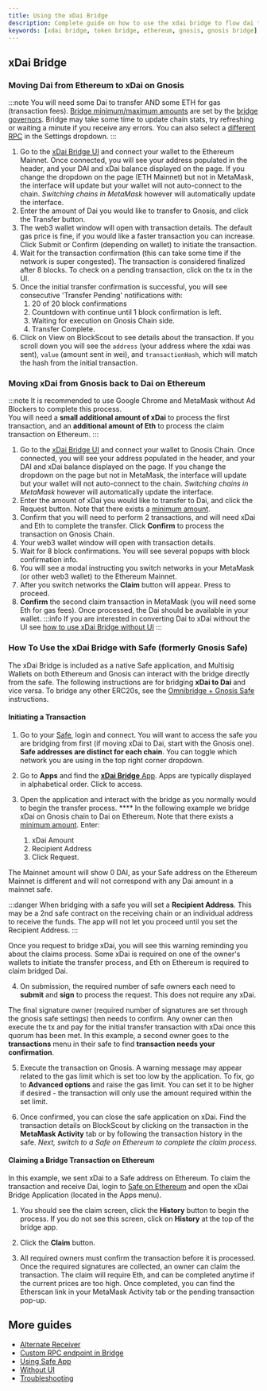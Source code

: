 ```yaml
---
title: Using the xDai Bridge
description: Complete guide on how to use the xdai bridge to flow dai to Gnosis or xdai to Ethereum
keywords: [xdai bridge, token bridge, ethereum, gnosis, gnosis bridge]
---
```


## xDai Bridge

### Moving Dai from Ethereum to xDai on Gnosis

:::note
You will need some Dai to transfer AND some ETH for gas (transaction fees). [Bridge minimum/maximum amounts](../../tokenbridge/xdai-bridge.md#fees--daily-limits) are set by the [bridge governors](../../tokenbridge/xdai-bridge.md#bridge-governance). Bridge may take some time to update chain stats, try refreshing or waiting a minute if you receive any errors. You can also select a [different RPC](#custom-rpc) in the Settings dropdown.
:::

1. Go to the [xDai Bridge UI](https://bridge.gnosischain.com/) and connect your wallet to the Ethereum Mainnet. Once connected, you will see your address populated in the header, and your DAI and xDai balance displayed on the page. If you change the dropdown on the page (ETH Mainnet) but not in MetaMask, the interface will update but your wallet will not auto-connect to the chain. _Switching chains in MetaMask_ however will automatically update the interface.
2. Enter the amount of Dai you would like to transfer to Gnosis, and click the Transfer button.
3. The web3 wallet window will open with transaction details. The default gas price is fine, if you would like a faster transaction you can increase. Click Submit or Confirm (depending on wallet) to initiate the transaction.
4. Wait for the transaction confirmation (this can take some time if the network is super congested). The transaction is considered finalized after 8 blocks. To check on a pending transaction, click on the tx in the UI.
5. Once the initial transfer confirmation is successful, you will see consecutive 'Transfer Pending' notifications with:
   1. 20 of 20 block confirmations
   2. Countdown with continue until 1 block confirmation is left.
   3. Waiting for execution on Gnosis Chain side.
   4. Transfer Complete.
6. Click on View on BlockScout to see details about the transaction. If you scroll down you will see the `address` (your address where the xdai was sent), `value` (amount sent in wei), and `transactionHash`, which will match the hash from the initial transaction.

### Moving xDai from Gnosis back to Dai on Ethereum

:::note
It is recommended to use Google Chrome and MetaMask without Ad Blockers to complete this process.  
You will need a **small additional amount of xDai** to process the first transaction, and an **additional amount of Eth** to process the claim transaction on Ethereum.
:::

1. Go to the [xDai Bridge UI](https://bridge.gnosischain.com/) and connect your wallet to Gnosis Chain. Once connected, you will see your address populated in the header, and your DAI and xDai balance displayed on the page. If you change the dropdown on the page but not in MetaMask, the interface will update but your wallet will not auto-connect to the chain. _Switching chains in MetaMask_ however will automatically update the interface.
2. Enter the amount of xDai you would like to transfer to Dai, and click the Request button. Note that there exists a [minimum amount](../../tokenbridge/xdai-bridge.md#fees--daily-limits).
3. Confirm that you will need to perform 2 transactions, and will need xDai and Eth to complete the transfer. Click **Confirm** to process the transaction on Gnosis Chain.
4. Your web3 wallet window will open with transaction details.
5. Wait for 8 block confirmations. You will see several popups with block confirmation info.
6. You will see a modal instructing you switch networks in your MetaMask (or other web3 wallet) to the Ethereum Mainnet.
7. After you switch networks the **Claim** button will appear. Press to proceed.
8. **Confirm** the second claim transaction in MetaMask (you will need some Eth for gas fees). Once processed, the Dai should be available in your wallet.
   :::info
   If you are interested in converting Dai to xDai without the UI see [how to use xDai Bridge without UI](#using-xdai-bridge-without-the-ui)
   :::

### How To Use the xDai Bridge with Safe (formerly Gnosis Safe)

The xDai Bridge is included as a native Safe application, and Multisig Wallets on both Ethereum and Gnosis can interact with the bridge directly from the safe. The following instructions are for bridging **xDai to Dai** and vice versa. To bridge any other ERC20s, see the [Omnibridge + Gnosis Safe](../using-omnibridge/README.md) instructions.

#### Initiating a Transaction

1. Go to your [Safe](https://gnosis-safe.io/app), login and connect. You will want to access the safe you are bridging from first (if moving xDai to Dai, start with the Gnosis one). **Safe addresses are distinct for each chain**. You can toggle which network you are using in the top right corner dropdown.

2. Go to **Apps** and find the [**xDai Bridge** App](https://gnosis-safe.io/app/share/safe-app?appUrl=https://bridge.xdaichain.com&chainId=1). Apps are typically displayed in alphabetical order. Click to access.

3. Open the application and interact with the bridge as you normally would to begin the transfer process. \*\*\*\* In the following example we bridge xDai on Gnosis chain to Dai on Ethereum. Note that there exists a [minimum amount](../../tokenbridge/xdai-bridge.md#fees--daily-limits). Enter:

   1. xDai Amount
   2. Recipient Address
   3. Click Request.

The Mainnet amount will show 0 DAI, as your Safe address on the Ethereum Mainnet is different and will not correspond with any Dai amount in a mainnet safe.

:::danger
When bridging with a safe you will set a **Recipient Address**. This may be a 2nd safe contract on the receiving chain or an individual address to receive the funds. The app will not let you proceed until you set the Recipient Address.
:::

Once you request to bridge xDai, you will see this warning reminding you about the claims process. Some xDai is required on one of the owner's wallets to initiate the transfer process, and Eth on Ethereum is required to claim bridged Dai.

4. On submission, the required number of safe owners each need to **submit** and **sign** to process the request. This does not require any xDai.

The final signature owner (required number of signatures are set through the gnosis safe settings) then needs to confirm. Any owner can then execute the tx and pay for the initial transfer transaction with xDai once this quorum has been met. In this example, a second owner goes to the **transactions** menu in their safe to find **transaction needs your confirmation**.

5. Execute the transaction on Gnosis. A warning message may appear related to the gas limit which is set too low by the application. To fix, go to **Advanced options** and raise the gas limit. You can set it to be higher if desired - the transaction will only use the amount required within the set limit.

6. Once confirmed, you can close the safe application on xDai. Find the transaction details on BlockScout by clicking on the transaction in the **MetaMask Activity** tab or by following the transaction history in the safe. _Next, switch to a Safe on Ethereum to complete the claim process._

#### Claiming a Bridge Transaction on Ethereum

In this example, we sent xDai to a Safe address on Ethereum. To claim the transaction and receive Dai, login to [Safe on Ethereum](https://gnosis-safe.io/app/) and open the xDai Bridge Application (located in the Apps menu).

1. You should see the claim screen, click the **History** button to begin the process. If you do not see this screen, click on **History** at the top of the bridge app.

2. Click the **Claim** button.

3. All required owners must confirm the transaction before it is processed. Once the required signatures are collected, an owner can claim the transaction. The claim will require Eth, and can be completed anytime if the current prices are too high. Once completed, you can find the Etherscan link in your MetaMask Activity tab or the pending transaction pop-up.

## More guides

- [Alternate Receiver](./alternate-receiver.md)
- [Custom RPC endpoint in Bridge](./custom-rpc.md)
- [Using Safe App](./safe.md)
- [Without UI](./no-ui.md)
- [Troubleshooting](./troubleshooting)
